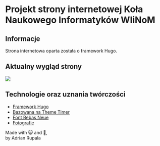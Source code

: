 # Projekt strony internetowej Koła Naukowego Informatyków WIiNoM

## Informacje
Strona internetowa oparta została o framework Hugo.

## Aktualny wygląd strony
<img src="/images/prev.gif?raw=true">  

## Technologie oraz uznania twórczości
- [Framework Hugo](https://gohugo.io/)
- [Bazowana na Theme Timer](https://github.com/themefisher/timer-hugo)
- [Font Bebas Neue](https://www.dafont.com/bebas-neue.font)
- [Fotografie](http://unsplash.com)

Made with 😺 and 💝,  
by Adrian Rupala
